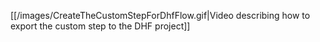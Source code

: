 [[/images/CreateTheCustomStepForDhfFlow.gif|Video describing how to export the custom step to the DHF project]]